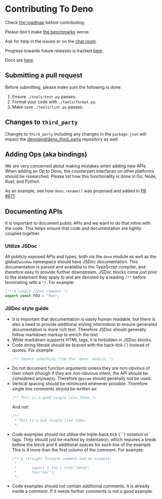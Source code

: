# Contributing To Deno

Check [the roadmap](https://github.com/denoland/deno/blob/master/Roadmap.md)
before contributing.

Please don't make [the benchmarks](https://denoland.github.io/deno/) worse.

Ask for help in the issues or on the
[chat room](https://gitter.im/denolife/Lobby).

Progress towards future releases is tracked
[here](https://github.com/denoland/deno/milestones).

Docs are [here](https://github.com/denoland/deno/blob/master/Docs.md).

## Submitting a pull request

Before submitting, please make sure the following is done:

1. Ensure `./tools/test.py` passes.
2. Format your code with `./tools/format.py`.
3. Make sure `./tools/lint.py` passes.

## Changes to `third_party`

Changes to `third_party` including any changes in the `package.json` will impact
the [denoland/deno_third_party](https://github.com/denoland/deno_third_party)
repository as well.

## Adding Ops (aka bindings)

We are very concerned about making mistakes when adding new APIs. When adding an
Op to Deno, the counterpart interfaces on other platforms should be researched.
Please list how this functionality is done in Go, Node, Rust, and Python.

As an example, see how `deno.rename()` was proposed and added in
[PR #671](https://github.com/denoland/deno/pull/671).

## Documenting APIs

It is important to document public APIs and we want to do that inline with the
code. This helps ensure that code and documentation are tightly coupled
together.

### Utilize JSDoc

All publicly exposed APIs and types, both via the `deno` module as well as the
global/`window` namespace should have JSDoc documentation. This documentation is
parsed and available to the TypeScript compiler, and therefore easy to provide
further downstream. JSDoc blocks come just prior to the statement they apply to
and are denoted by a leading `/**` before terminating with a `*/`. For example:

```ts
/** A simple JSDoc comment */
export const FOO = "foo";
```

### JSDoc style guide

- It is important that documentation is easily human readable, but there is also
  a need to provide additional styling information to ensure generated
  documentation is more rich text. Therefore JSDoc should generally follow
  markdown markup to enrich the text.
- While markdown supports HTML tags, it is forbidden in JSDoc blocks.
- Code string literals should be braced with the back-tick (\`) instead of
  quotes. For example:
  ```ts
  /** Import something from the `deno` module. */
  ```
- Do not document function arguments unless they are non-obvious of their intent
  (though if they are non-obvious intent, the API should be considered anyways).
  Therefore `@param` should generally not be used.
- Vertical spacing should be minimized whenever possible. Therefore single line
  comments should be written as:
  ```ts
  /** This is a good single line JSDoc */
  ```
  And not:
  ```ts
  /**
   * This is a bad single line JSDoc
   */
  ```
- Code examples should not utilise the triple-back tick (\`\`\`) notation or
  tags. They should just be marked by indentation, which requires a break before
  the block and 6 additional spaces for each line of the example. This is 4 more
  than the first column of the comment. For example:
  ```ts
  /** A straight forward comment and an example:
   *
   *       import { foo } from "deno";
   *       foo("bar");
   */
  ```
- Code examples should not contain additional comments. It is already inside a
  comment. If it needs further comments is not a good example.
